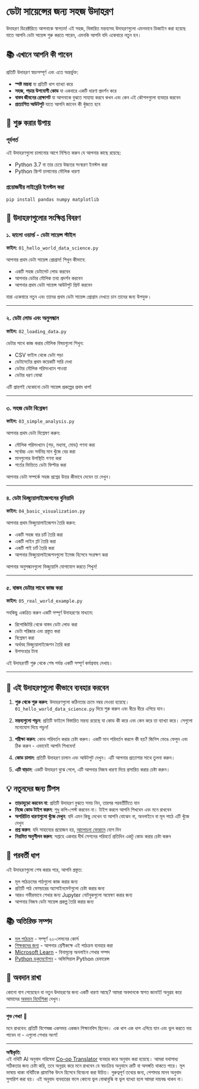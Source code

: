 <!--
CO_OP_TRANSLATOR_METADATA:
{
  "original_hash": "9bef7fd96c8f262339933117d9b3e342",
  "translation_date": "2025-10-03T12:59:26+00:00",
  "source_file": "examples/README.md",
  "language_code": "bn"
}
-->
# ডেটা সায়েন্সের জন্য সহজ উদাহরণ

উদাহরণ ডিরেক্টরিতে আপনাকে স্বাগতম! এই সহজ, বিস্তারিত মন্তব্যসহ উদাহরণগুলো এমনভাবে ডিজাইন করা হয়েছে যাতে আপনি ডেটা সায়েন্স শুরু করতে পারেন, এমনকি আপনি যদি একেবারে নতুন হন।

## 📚 এখানে আপনি কী পাবেন

প্রতিটি উদাহরণ স্বয়ংসম্পূর্ণ এবং এতে অন্তর্ভুক্ত:
- **স্পষ্ট মন্তব্য** যা প্রতিটি ধাপ ব্যাখ্যা করে
- **সহজ, পড়ার উপযোগী কোড** যা একবারে একটি ধারণা প্রদর্শন করে
- **বাস্তব জীবনের প্রেক্ষাপট** যা আপনাকে বুঝতে সাহায্য করবে কখন এবং কেন এই কৌশলগুলো ব্যবহার করবেন
- **প্রত্যাশিত আউটপুট** যাতে আপনি জানেন কী খুঁজতে হবে

## 🚀 শুরু করার উপায়

### পূর্বশর্ত
এই উদাহরণগুলো চালানোর আগে নিশ্চিত করুন যে আপনার কাছে রয়েছে:
- Python 3.7 বা তার চেয়ে উচ্চতর সংস্করণ ইনস্টল করা
- Python স্ক্রিপ্ট চালানোর মৌলিক ধারণা

### প্রয়োজনীয় লাইব্রেরি ইনস্টল করা
```bash
pip install pandas numpy matplotlib
```

## 📖 উদাহরণগুলোর সংক্ষিপ্ত বিবরণ

### ১. হ্যালো ওয়ার্ল্ড - ডেটা সায়েন্স স্টাইল
**ফাইল:** `01_hello_world_data_science.py`

আপনার প্রথম ডেটা সায়েন্স প্রোগ্রাম! শিখুন কীভাবে:
- একটি সহজ ডেটাসেট লোড করবেন
- আপনার ডেটার মৌলিক তথ্য প্রদর্শন করবেন
- আপনার প্রথম ডেটা সায়েন্স আউটপুট প্রিন্ট করবেন

যারা একেবারে নতুন এবং তাদের প্রথম ডেটা সায়েন্স প্রোগ্রাম দেখতে চান তাদের জন্য উপযুক্ত।

---

### ২. ডেটা লোড এবং অনুসন্ধান
**ফাইল:** `02_loading_data.py`

ডেটার সাথে কাজ করার মৌলিক বিষয়গুলো শিখুন:
- CSV ফাইল থেকে ডেটা পড়া
- ডেটাসেটের প্রথম কয়েকটি সারি দেখা
- ডেটার মৌলিক পরিসংখ্যান পাওয়া
- ডেটার ধরণ বোঝা

এটি প্রায়শই যেকোনো ডেটা সায়েন্স প্রকল্পের প্রথম ধাপ!

---

### ৩. সহজ ডেটা বিশ্লেষণ
**ফাইল:** `03_simple_analysis.py`

আপনার প্রথম ডেটা বিশ্লেষণ করুন:
- মৌলিক পরিসংখ্যান (গড়, মধ্যমা, মোড) গণনা করা
- সর্বোচ্চ এবং সর্বনিম্ন মান খুঁজে বের করা
- মানগুলোর উপস্থিতি গণনা করা
- শর্তের ভিত্তিতে ডেটা ফিল্টার করা

আপনার ডেটা সম্পর্কে সহজ প্রশ্নের উত্তর কীভাবে দেবেন তা দেখুন।

---

### ৪. ডেটা ভিজ্যুয়ালাইজেশনের বুনিয়াদি
**ফাইল:** `04_basic_visualization.py`

আপনার প্রথম ভিজ্যুয়ালাইজেশন তৈরি করুন:
- একটি সহজ বার চার্ট তৈরি করা
- একটি লাইন প্লট তৈরি করা
- একটি পাই চার্ট তৈরি করা
- আপনার ভিজ্যুয়ালাইজেশনগুলো ইমেজ হিসেবে সংরক্ষণ করা

আপনার অনুসন্ধানগুলো ভিজ্যুয়ালি যোগাযোগ করতে শিখুন!

---

### ৫. বাস্তব ডেটার সাথে কাজ করা
**ফাইল:** `05_real_world_example.py`

সবকিছু একত্রিত করুন একটি সম্পূর্ণ উদাহরণের মাধ্যমে:
- রিপোজিটরি থেকে বাস্তব ডেটা লোড করা
- ডেটা পরিষ্কার এবং প্রস্তুত করা
- বিশ্লেষণ করা
- অর্থবহ ভিজ্যুয়ালাইজেশন তৈরি করা
- উপসংহার টানা

এই উদাহরণটি শুরু থেকে শেষ পর্যন্ত একটি সম্পূর্ণ কর্মপ্রবাহ দেখায়।

---

## 🎯 এই উদাহরণগুলো কীভাবে ব্যবহার করবেন

1. **শুরু থেকে শুরু করুন**: উদাহরণগুলো কঠিনতার ক্রমে নম্বর দেওয়া হয়েছে। `01_hello_world_data_science.py` দিয়ে শুরু করুন এবং ধীরে ধীরে এগিয়ে যান।

2. **মন্তব্যগুলো পড়ুন**: প্রতিটি ফাইলে বিস্তারিত মন্তব্য রয়েছে যা কোড কী করে এবং কেন করে তা ব্যাখ্যা করে। সেগুলো মনোযোগ দিয়ে পড়ুন!

3. **পরীক্ষা করুন**: কোড পরিবর্তন করার চেষ্টা করুন। একটি মান পরিবর্তন করলে কী হয়? জিনিস ভেঙে ফেলুন এবং ঠিক করুন - এভাবেই আপনি শিখবেন!

4. **কোড চালান**: প্রতিটি উদাহরণ চালান এবং আউটপুট দেখুন। এটি আপনার প্রত্যাশার সাথে তুলনা করুন।

5. **এটি বাড়ান**: একটি উদাহরণ বুঝে গেলে, এটি আপনার নিজস্ব ধারণা দিয়ে প্রসারিত করার চেষ্টা করুন।

## 💡 নতুনদের জন্য টিপস

- **তাড়াহুড়ো করবেন না**: প্রতিটি উদাহরণ বুঝতে সময় নিন, তারপর পরবর্তীটিতে যান
- **নিজে কোড টাইপ করুন**: শুধু কপি-পেস্ট করবেন না। টাইপ করলে আপনি শিখবেন এবং মনে রাখবেন
- **অপরিচিত ধারণাগুলো খুঁজে দেখুন**: যদি এমন কিছু দেখেন যা আপনি বোঝেন না, অনলাইনে বা মূল পাঠে এটি খুঁজে দেখুন
- **প্রশ্ন করুন**: যদি সাহায্যের প্রয়োজন হয়, [আলোচনা ফোরামে](https://github.com/microsoft/Data-Science-For-Beginners/discussions) যোগ দিন
- **নিয়মিত অনুশীলন করুন**: সপ্তাহে একবার দীর্ঘ সেশনের পরিবর্তে প্রতিদিন একটু কোড করার চেষ্টা করুন

## 🔗 পরবর্তী ধাপ

এই উদাহরণগুলো শেষ করার পরে, আপনি প্রস্তুত:
- মূল পাঠক্রমের পাঠগুলো কাজ করার জন্য
- প্রতিটি পাঠ ফোল্ডারের অ্যাসাইনমেন্টগুলো চেষ্টা করার জন্য
- আরও গভীরভাবে শেখার জন্য Jupyter নোটবুকগুলো অন্বেষণ করার জন্য
- আপনার নিজস্ব ডেটা সায়েন্স প্রকল্প তৈরি করার জন্য

## 📚 অতিরিক্ত সম্পদ

- [মূল পাঠক্রম](../README.md) - সম্পূর্ণ ২০-লেসনের কোর্স
- [শিক্ষকদের জন্য](../for-teachers.md) - আপনার শ্রেণীকক্ষে এই পাঠক্রম ব্যবহার করা
- [Microsoft Learn](https://docs.microsoft.com/learn/) - বিনামূল্যে অনলাইন শেখার সম্পদ
- [Python ডকুমেন্টেশন](https://docs.python.org/3/) - অফিসিয়াল Python রেফারেন্স

## 🤝 অবদান রাখা

কোনো বাগ পেয়েছেন বা নতুন উদাহরণের জন্য একটি ধারণা আছে? আমরা অবদানকে স্বাগত জানাই! অনুগ্রহ করে আমাদের [অবদান নির্দেশিকা](../CONTRIBUTING.md) দেখুন।

---

**শুভ শেখা! 🎉**

মনে রাখবেন: প্রতিটি বিশেষজ্ঞ একসময় একজন শিক্ষানবিস ছিলেন। এক ধাপ এক ধাপ এগিয়ে যান এবং ভুল করতে ভয় পাবেন না - এগুলো শেখার অংশ!

---

**অস্বীকৃতি**:  
এই নথিটি AI অনুবাদ পরিষেবা [Co-op Translator](https://github.com/Azure/co-op-translator) ব্যবহার করে অনুবাদ করা হয়েছে। আমরা যথাসাধ্য সঠিকতার জন্য চেষ্টা করি, তবে অনুগ্রহ করে মনে রাখবেন যে স্বয়ংক্রিয় অনুবাদে ত্রুটি বা অসঙ্গতি থাকতে পারে। মূল ভাষায় থাকা নথিটিকে প্রামাণিক উৎস হিসেবে বিবেচনা করা উচিত। গুরুত্বপূর্ণ তথ্যের জন্য, পেশাদার মানব অনুবাদ সুপারিশ করা হয়। এই অনুবাদ ব্যবহারের ফলে কোনো ভুল বোঝাবুঝি বা ভুল ব্যাখ্যা হলে আমরা দায়বদ্ধ থাকব না।